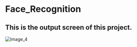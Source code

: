 # Face_Recognition

## This is the output screen of this project.

![Image_4](https://github.com/nikhil-tiwary/Face_Recognition/assets/83762103/aea25a2b-178d-401c-bac4-e4f885b94578)

